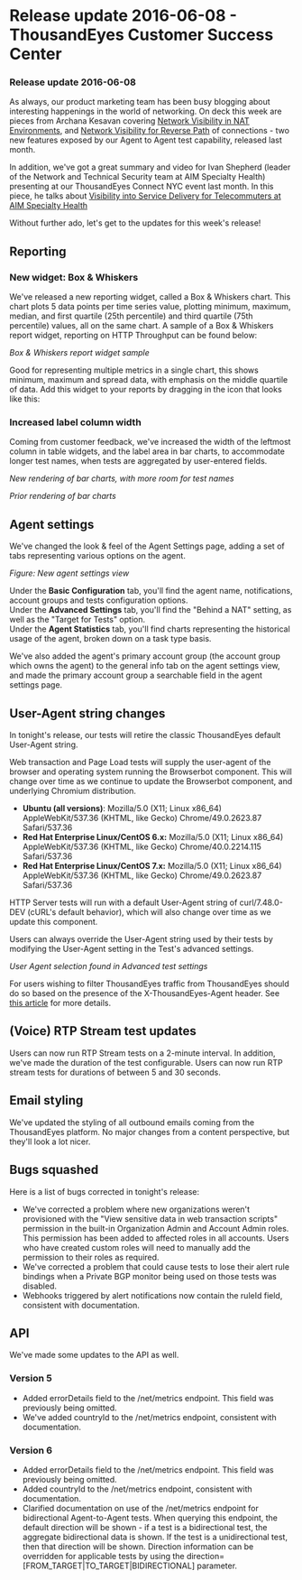 # Release update 2016-06-08 - ThousandEyes Customer Success Center

### Release update 2016-06-08

As always, our product marketing team has been busy blogging about interesting happenings in the world of networking.  On deck this week are pieces from Archana Kesavan covering [Network Visibility in NAT Environments](https://blog.thousandeyes.com/network-visibility-nat-environments/), and [Network Visibility for Reverse Path](https://blog.thousandeyes.com/network-visibility-for-the-reverse-path/) of connections - two new features exposed by our Agent to Agent test capability, released last month.

In addition, we've got a great summary and video for Ivan Shepherd \(leader of the Network and Technical Security team at AIM Specialty Health\) presenting at our ThousandEyes Connect NYC event last month.  In this piece, he talks about [Visibility into Service Delivery for Telecommuters at AIM Specialty Health](https://blog.thousandeyes.com/visibility-telecommuter-services-aim-speciality-health/)

Without further ado, let's get to the updates for this week's release!

## Reporting

### New widget: Box & Whiskers

We've released a new reporting widget, called a Box & Whiskers chart. This chart plots 5 data points per time series value, plotting minimum, maximum, median, and first quartile \(25th percentile\) and third quartile \(75th percentile\) values, all on the same chart.  A sample of a Box & Whiskers report widget, reporting on HTTP Throughput can be found below:

_Box & Whiskers report widget sample_

Good for representing multiple metrics in a single chart, this shows minimum, maximum and spread data, with emphasis on the middle quartile of data. Add this widget to your reports by dragging in the icon that looks like this: 

### Increased label column width

Coming from customer feedback, we've increased the width of the leftmost column in table widgets, and the label area in bar charts, to accommodate longer test names, when tests are aggregated by user-entered fields.

  
_New rendering of bar charts, with more room for test names_

  
_Prior rendering of bar charts_

## Agent settings

We've changed the look & feel of the Agent Settings page, adding a set of tabs representing various options on the agent.

  
_Figure: New agent settings view_

Under the **Basic Configuration** tab, you'll find the agent name, notifications, account groups and tests configuration options.  
Under the **Advanced Settings** tab, you'll find the "Behind a NAT" setting, as well as the "Target for Tests" option.    
Under the **Agent Statistics** tab, you'll find charts representing the historical usage of the agent, broken down on a task type basis.

We've also added the agent's primary account group \(the account group which owns the agent\) to the general info tab on the agent settings view, and made the primary account group a searchable field in the agent settings page.

##  User-Agent string changes

In tonight's release, our tests will retire the classic ThousandEyes default User-Agent string.

Web transaction and Page Load tests will supply the user-agent of the browser and operating system running the Browserbot component.  This will change over time as we continue to update the Browserbot component, and underlying Chromium distribution.

* **Ubuntu \(all versions\)**: Mozilla/5.0 \(X11; Linux x86\_64\) AppleWebKit/537.36 \(KHTML, like Gecko\) Chrome/49.0.2623.87 Safari/537.36
* **Red Hat Enterprise Linux/CentOS 6.x:** Mozilla/5.0 \(X11; Linux x86\_64\) AppleWebKit/537.36 \(KHTML, like Gecko\) Chrome/40.0.2214.115 Safari/537.36
* **Red Hat Enterprise Linux/CentOS 7.x:** Mozilla/5.0 \(X11; Linux x86\_64\) AppleWebKit/537.36 \(KHTML, like Gecko\) Chrome/49.0.2623.87 Safari/537.36

HTTP Server tests will run with a default User-Agent string of curl/7.48.0-DEV \(cURL's default behavior\), which will also change over time as we update this component.

Users can always override the User-Agent string used by their tests by modifying the User-Agent setting in the Test's advanced settings.

  
_User Agent selection found in Advanced test settings_

For users wishing to filter ThousandEyes traffic from ThousandEyes should do so based on the presence of the X-ThousandEyes-Agent header.  See [this article](https://success.thousandeyes.com/ViewArticle?articleIdParam=kA0E0000000CmnyKAC) for more details.

## \(Voice\) RTP Stream test updates

Users can now run RTP Stream tests on a 2-minute interval. In addition, we've made the duration of the test configurable. Users can now run RTP stream tests for durations of between 5 and 30 seconds.

##  Email styling

We've updated the styling of all outbound emails coming from the ThousandEyes platform. No major changes from a content perspective, but they'll look a lot nicer.

##  Bugs squashed

Here is a list of bugs corrected in tonight's release:

* We've corrected a problem where new organizations weren't provisioned with the "View sensitive data in web transaction scripts" permission in the built-in Organization Admin and Account Admin roles. This permission has been added to affected roles in all accounts.  Users who have created custom roles will need to manually add the permission to their roles as required.
* We've corrected a problem that could cause tests to lose their alert rule bindings when a Private BGP monitor being used on those tests was disabled.
* Webhooks triggered by alert notifications now contain the ruleId field, consistent with documentation.  

##  API

We've made some updates to the API as well.

### Version 5

* Added errorDetails field to the /net/metrics endpoint. This field was previously being omitted.
* We've added countryId to the /net/metrics endpoint, consistent with documentation.

### Version 6

* Added errorDetails field to the /net/metrics endpoint. This field was previously being omitted.
* Added countryId to the /net/metrics endpoint, consistent with documentation.
* Clarified documentation on use of the /net/metrics endpoint for bidirectional Agent-to-Agent tests. When querying this endpoint, the default direction will be shown - if a test is a bidirectional test, the aggregate bidirectional data is shown. If the test is a unidirectional test, then that direction will be shown. Direction information can be overridden for applicable tests by using the direction=\[FROM\_TARGET\|TO\_TARGET\|BIDIRECTIONAL\] parameter.

